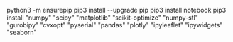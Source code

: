 python3 -m ensurepip
pip3 install --upgrade pip
pip3 install notebook
pip3 install "numpy" "scipy" "matplotlib" "scikit-optimize" "numpy-stl" "gurobipy" "cvxopt" "pyserial" "pandas" "plotly" "ipyleaflet" "ipywidgets" "seaborn"
